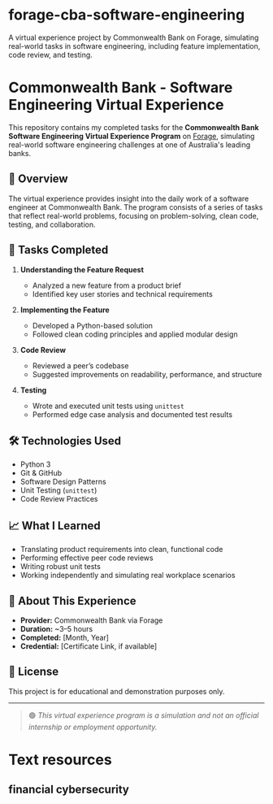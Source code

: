 # forage-cba-software-engineering

A virtual experience project by Commonwealth Bank on Forage, simulating real-world tasks in software engineering, including feature implementation, code review, and testing.

# Commonwealth Bank - Software Engineering Virtual Experience

This repository contains my completed tasks for the **Commonwealth Bank Software Engineering Virtual Experience Program** on [Forage](https://www.theforage.com/), simulating real-world software engineering challenges at one of Australia's leading banks.

## 📌 Overview

The virtual experience provides insight into the daily work of a software engineer at Commonwealth Bank. The program consists of a series of tasks that reflect real-world problems, focusing on problem-solving, clean code, testing, and collaboration.

## 🧠 Tasks Completed

1. **Understanding the Feature Request**

   - Analyzed a new feature from a product brief
   - Identified key user stories and technical requirements

2. **Implementing the Feature**

   - Developed a Python-based solution
   - Followed clean coding principles and applied modular design

3. **Code Review**

   - Reviewed a peer’s codebase
   - Suggested improvements on readability, performance, and structure

4. **Testing**
   - Wrote and executed unit tests using `unittest`
   - Performed edge case analysis and documented test results

## 🛠️ Technologies Used

- Python 3
- Git & GitHub
- Software Design Patterns
- Unit Testing (`unittest`)
- Code Review Practices

## 📈 What I Learned

- Translating product requirements into clean, functional code
- Performing effective peer code reviews
- Writing robust unit tests
- Working independently and simulating real workplace scenarios

## 💼 About This Experience

- **Provider:** Commonwealth Bank via Forage
- **Duration:** ~3–5 hours
- **Completed:** [Month, Year]
- **Credential:** [Certificate Link, if available]

## 📄 License

This project is for educational and demonstration purposes only.

---

> 🟢 _This virtual experience program is a simulation and not an official internship or employment opportunity._

# Text resources

## financial cybersecurity
